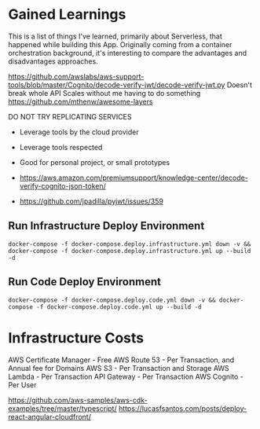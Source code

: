 # Gained Learnings
This is a list of things I've learned, primarily about Serverless, that happened while building this App. Originally coming from a container orchestration background, it's interesting to compare the advantages and disadvantages approaches.

https://github.com/awslabs/aws-support-tools/blob/master/Cognito/decode-verify-jwt/decode-verify-jwt.py
Doesn't break whole API
Scales without me having to do something
https://github.com/mthenw/awesome-layers


DO NOT TRY REPLICATING SERVICES
- Leverage tools by the cloud provider
- Leverage tools respected
- Good for personal project, or small prototypes

- https://aws.amazon.com/premiumsupport/knowledge-center/decode-verify-cognito-json-token/
- https://github.com/jpadilla/pyjwt/issues/359

## Run Infrastructure Deploy Environment
```
docker-compose -f docker-compose.deploy.infrastructure.yml down -v && docker-compose -f docker-compose.deploy.infrastructure.yml up --build -d
```

## Run Code Deploy Environment
```
docker-compose -f docker-compose.deploy.code.yml down -v && docker-compose -f docker-compose.deploy.code.yml up --build -d
```



# Infrastructure Costs
AWS Certificate Manager - Free
AWS Route 53 - Per Transaction, and Annual fee for Domains
AWS S3 - Per Transaction and Storage
AWS Lambda - Per Transaction
API Gateway - Per Transaction
AWS Cognito - Per User

https://github.com/aws-samples/aws-cdk-examples/tree/master/typescript/
https://lucasfsantos.com/posts/deploy-react-angular-cloudfront/
